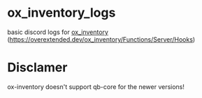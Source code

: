 # ox_inventory_logs
basic discord logs for [ox_inventory](https://github.com/overextended/ox_inventory)
(https://overextended.dev/ox_inventory/Functions/Server/Hooks)

# Disclamer 

ox-inventory doesn't support qb-core for the newer versions!
